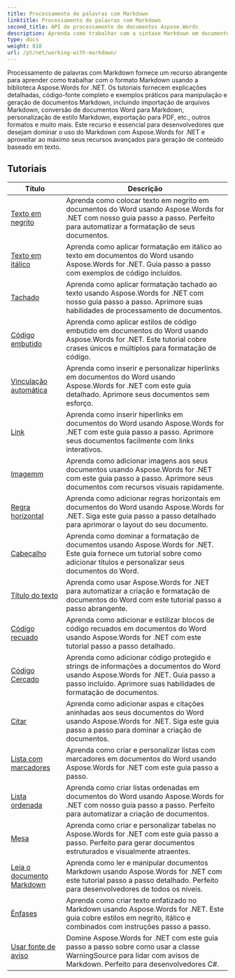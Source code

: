 ```yaml
---
title: Processamento de palavras com Markdown
linktitle: Processamento de palavras com Markdown
second_title: API de processamento de documentos Aspose.Words
description: Aprenda como trabalhar com a sintaxe Markdown em documentos do Word usando Aspose.Words for .NET com estes tutoriais passo a passo e exemplos práticos.
type: docs
weight: 810
url: /pt/net/working-with-markdown/
---
```


Processamento de palavras com Markdown fornece um recurso abrangente para aprender como trabalhar com o formato Markdown usando a biblioteca Aspose.Words for .NET. Os tutoriais fornecem explicações detalhadas, código-fonte completo e exemplos práticos para manipulação e geração de documentos Markdown, incluindo importação de arquivos Markdown, conversão de documentos Word para Markdown, personalização de estilo Markdown, exportação para PDF, etc., outros formatos e muito mais. Este recurso é essencial para desenvolvedores que desejam dominar o uso do Markdown com Aspose.Words for .NET e aproveitar ao máximo seus recursos avançados para geração de conteúdo baseado em texto.

 ## Tutoriais
| Título | Descrição |
| --- | --- |
| [Texto em negrito](./bold-text/) | Aprenda como colocar texto em negrito em documentos do Word usando Aspose.Words for .NET com nosso guia passo a passo. Perfeito para automatizar a formatação de seus documentos. |
| [Texto em itálico](./italic-text/) | Aprenda como aplicar formatação em itálico ao texto em documentos do Word usando Aspose.Words for .NET. Guia passo a passo com exemplos de código incluídos. |
| [Tachado](./strikethrough/) | Aprenda como aplicar formatação tachado ao texto usando Aspose.Words for .NET com nosso guia passo a passo. Aprimore suas habilidades de processamento de documentos. |
| [Código embutido](./inline-code/) | Aprenda como aplicar estilos de código embutido em documentos do Word usando Aspose.Words for .NET. Este tutorial cobre crases únicos e múltiplos para formatação de código. |
| [Vinculação automática](./autolink/) | Aprenda como inserir e personalizar hiperlinks em documentos do Word usando Aspose.Words for .NET com este guia detalhado. Aprimore seus documentos sem esforço. |
| [Link](./link/) | Aprenda como inserir hiperlinks em documentos do Word usando Aspose.Words for .NET com este guia passo a passo. Aprimore seus documentos facilmente com links interativos. |
| [Imagemm](./image/) | Aprenda como adicionar imagens aos seus documentos usando Aspose.Words for .NET com este guia passo a passo. Aprimore seus documentos com recursos visuais rapidamente. |
| [Regra horizontal](./horizontal-rule/) | Aprenda como adicionar regras horizontais em documentos do Word usando Aspose.Words for .NET. Siga este guia passo a passo detalhado para aprimorar o layout do seu documento. |
| [Cabeçalho](./heading/) | Aprenda como dominar a formatação de documentos usando Aspose.Words for .NET. Este guia fornece um tutorial sobre como adicionar títulos e personalizar seus documentos do Word. |
| [Título do texto](./setext-heading/) | Aprenda como usar Aspose.Words for .NET para automatizar a criação e formatação de documentos do Word com este tutorial passo a passo abrangente. |
| [Código recuado](./indented-code/) | Aprenda como adicionar e estilizar blocos de código recuados em documentos do Word usando Aspose.Words for .NET com este tutorial passo a passo detalhado. |
| [Código Cercado](./fenced-code/) | Aprenda como adicionar código protegido e strings de informações a documentos do Word usando Aspose.Words for .NET. Guia passo a passo incluído. Aprimore suas habilidades de formatação de documentos. |
| [Citar](./quote/) | Aprenda como adicionar aspas e citações aninhadas aos seus documentos do Word usando Aspose.Words for .NET. Siga este guia passo a passo para dominar a criação de documentos. |
| [Lista com marcadores](./bulleted-list/) | Aprenda como criar e personalizar listas com marcadores em documentos do Word usando Aspose.Words for .NET com este guia passo a passo. |
| [Lista ordenada](./ordered-list/) | Aprenda como criar listas ordenadas em documentos do Word usando Aspose.Words for .NET com nosso guia passo a passo. Perfeito para automatizar a criação de documentos. |
| [Mesa](./table/) | Aprenda como criar e personalizar tabelas no Aspose.Words for .NET com este guia passo a passo. Perfeito para gerar documentos estruturados e visualmente atraentes. |
| [Leia o documento Markdown](./read-markdown-document/) | Aprenda como ler e manipular documentos Markdown usando Aspose.Words for .NET com este tutorial passo a passo detalhado. Perfeito para desenvolvedores de todos os níveis. |
| [Ênfases](./emphases/) | Aprenda como criar texto enfatizado no Markdown usando Aspose.Words for .NET. Este guia cobre estilos em negrito, itálico e combinados com instruções passo a passo. |
| [Usar fonte de aviso](./use-warning-source/) | Domine Aspose.Words for .NET com este guia passo a passo sobre como usar a classe WarningSource para lidar com avisos de Markdown. Perfeito para desenvolvedores C#. |